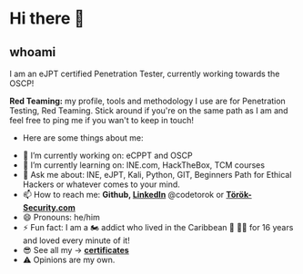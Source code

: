 # Hi there 👋

<!--
**codetorok/codetorok** is a ✨ _special_ ✨ repository because its `README.md` (this file) appears on your GitHub profile.

Here are some ideas to get you started:

- 🔭 I’m currently working on ...
- 🌱 I’m currently learning ...
- 👯 I’m looking to collaborate on ...
- 🤔 I’m looking for help with ...
- 💬 Ask me about ...
- 📫 How to reach me: ...
- 😄 Pronouns: ...
- ⚡ Fun fact: ...
-->

## whoami
I am an eJPT certified Penetration Tester, currently working towards the OSCP!

**Red Teaming:** my profile, tools and methodology I use are for Penetration Testing, Red Teaming. Stick around if you're on the same path as I am and feel free to ping me if you wan't to keep in touch!

* Here are some things about me:

- 🔭 I’m currently working on: eCPPT and OSCP
- 🌱 I’m currently learning on: INE.com, HackTheBox, TCM courses
- 💬 Ask me about: INE, eJPT, Kali, Python, GIT, Beginners Path for Ethical Hackers or whatever comes to your mind.
- 📫 How to reach me: **Github, [LinkedIn](https://www.linkedin.com/in/codetorok/)** @codetorok or **[Török-Security.com](http://torok-security.com)**
- 😄 Pronouns: he/him
- ⚡ Fun fact: I am a 🏍️ addict who lived in the Caribbean 🦜 🏴‍☠️ for 16 years and loved every minute of it!
- 😎 See all my -> **[certificates](https://www.torok-security.com/qualifications)**
- ⚠️ Opinions are my own.
